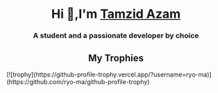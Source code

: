 <div>
<h1 align="center">Hi 👋,I'm <a href="https://tamzidazam.eu.org">Tamzid Azam</a></h1>
<h3 align="center">A student and a passionate developer by choice</h3>
</div>
<h2 align="center">My Trophies</h2>
[![trophy](https://github-profile-trophy.vercel.app/?username=ryo-ma)](https://github.com/ryo-ma/github-profile-trophy)
